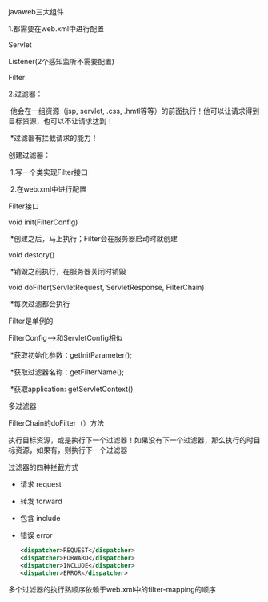 javaweb三大组件

1.都需要在web.xml中进行配置

Servlet

Listener(2个感知监听不需要配置)

Filter

2.过滤器：

​	他会在一组资源（jsp, servlet, .css, .hmtl等等）的前面执行！他可以让请求得到目标资源，也可以不让请求达到！

​	*过滤器有拦截请求的能力！

创建过滤器：

​	1.写一个类实现Filter接口

​	2.在web.xml中进行配置

Filter接口

void init(FilterConfig)

​	*创建之后，马上执行；Filter会在服务器启动时就创建

void destory()

​	*销毁之前执行，在服务器关闭时销毁

void doFilter(ServletRequest, ServletResponse, FilterChain)

​	*每次过滤都会执行

Filter是单例的

FilterConfig-->和ServletConfig相似

​	*获取初始化参数：getInitParameter();

​	*获取过滤器名称：getFilterName();

​	*获取application: getServletContext()

多过滤器

FilterChain的doFilter（）方法

​	执行目标资源，或是执行下一个过滤器！如果没有下一个过滤器，那么执行的时目标资源，如果有，则执行下一个过滤器

过滤器的四种拦截方式

 * 请求 request

 * 转发 forward

 * 包含 include

 * 错误 error

   ```xml
   <dispatcher>REQUEST</dispatcher>
   <dispatcher>FORWARD</dispatcher>
   <dispatcher>INCLUDE</dispatcher>
   <dispatcher>ERROR</dispatcher>
   ```

多个过滤器的执行熟顺序依赖于web.xml中的filter-mapping的顺序